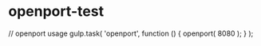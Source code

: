 openport-test
=============

// openport usage
gulp.task( 'openport', function () {
    openport( 8080 );
} );
